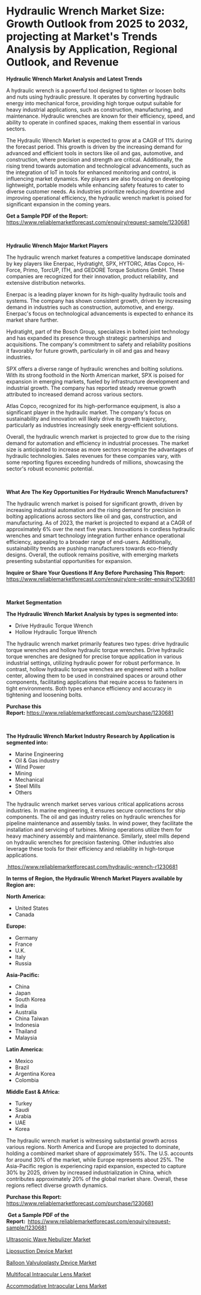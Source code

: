 <p><h1>Hydraulic Wrench Market Size: Growth Outlook from 2025 to 2032, projecting at Market's Trends Analysis by Application, Regional Outlook, and Revenue</h1></p><p><strong>Hydraulic Wrench Market Analysis and Latest Trends</strong></p>
<p><p>A hydraulic wrench is a powerful tool designed to tighten or loosen bolts and nuts using hydraulic pressure. It operates by converting hydraulic energy into mechanical force, providing high torque output suitable for heavy industrial applications, such as construction, manufacturing, and maintenance. Hydraulic wrenches are known for their efficiency, speed, and ability to operate in confined spaces, making them essential in various sectors.</p><p>The Hydraulic Wrench Market is expected to grow at a CAGR of 11% during the forecast period. This growth is driven by the increasing demand for advanced and efficient tools in sectors like oil and gas, automotive, and construction, where precision and strength are critical. Additionally, the rising trend towards automation and technological advancements, such as the integration of IoT in tools for enhanced monitoring and control, is influencing market dynamics. Key players are also focusing on developing lightweight, portable models while enhancing safety features to cater to diverse customer needs. As industries prioritize reducing downtime and improving operational efficiency, the hydraulic wrench market is poised for significant expansion in the coming years.</p></p>
<p><strong>Get a Sample PDF of the Report:&nbsp;</strong> <a href="https://www.reliablemarketforecast.com/enquiry/request-sample/1230681?utm_campaign=1897&utm_medium=2&utm_source=Github&utm_content=ia&utm_term=09042025&utm_id=hydraulic-wrench">https://www.reliablemarketforecast.com/enquiry/request-sample/1230681</a></p>
<p>&nbsp;</p>
<p><strong>Hydraulic Wrench Major Market Players</strong></p>
<p><p>The hydraulic wrench market features a competitive landscape dominated by key players like Enerpac, Hydratight, SPX, HYTORC, Atlas Copco, Hi-Force, Primo, TorcUP, ITH, and GEDORE Torque Solutions GmbH. These companies are recognized for their innovation, product reliability, and extensive distribution networks.</p><p>Enerpac is a leading player known for its high-quality hydraulic tools and systems. The company has shown consistent growth, driven by increasing demand in industries such as construction, automotive, and energy. Enerpac's focus on technological advancements is expected to enhance its market share further.</p><p>Hydratight, part of the Bosch Group, specializes in bolted joint technology and has expanded its presence through strategic partnerships and acquisitions. The company's commitment to safety and reliability positions it favorably for future growth, particularly in oil and gas and heavy industries.</p><p>SPX offers a diverse range of hydraulic wrenches and bolting solutions. With its strong foothold in the North American market, SPX is poised for expansion in emerging markets, fueled by infrastructure development and industrial growth. The company has reported steady revenue growth attributed to increased demand across various sectors.</p><p>Atlas Copco, recognized for its high-performance equipment, is also a significant player in the hydraulic market. The company's focus on sustainability and innovation will likely drive its growth trajectory, particularly as industries increasingly seek energy-efficient solutions.</p><p>Overall, the hydraulic wrench market is projected to grow due to the rising demand for automation and efficiency in industrial processes. The market size is anticipated to increase as more sectors recognize the advantages of hydraulic technologies. Sales revenues for these companies vary, with some reporting figures exceeding hundreds of millions, showcasing the sector's robust economic potential.</p></p>
<p>&nbsp;</p>
<p><strong>What Are The Key Opportunities For Hydraulic Wrench Manufacturers?</strong></p>
<p><p>The hydraulic wrench market is poised for significant growth, driven by increasing industrial automation and the rising demand for precision in bolting applications across sectors like oil and gas, construction, and manufacturing. As of 2023, the market is projected to expand at a CAGR of approximately 6% over the next five years. Innovations in cordless hydraulic wrenches and smart technology integration further enhance operational efficiency, appealing to a broader range of end-users. Additionally, sustainability trends are pushing manufacturers towards eco-friendly designs. Overall, the outlook remains positive, with emerging markets presenting substantial opportunities for expansion.</p></p>
<p><strong>Inquire or Share Your Questions If Any Before Purchasing This Report:</strong> <a href="https://www.reliablemarketforecast.com/enquiry/pre-order-enquiry/1230681?utm_campaign=1897&utm_medium=2&utm_source=Github&utm_content=ia&utm_term=09042025&utm_id=hydraulic-wrench">https://www.reliablemarketforecast.com/enquiry/pre-order-enquiry/1230681</a></p>
<p>&nbsp;</p>
<p><strong>Market Segmentation</strong></p>
<p><strong>The Hydraulic Wrench Market Analysis by types is segmented into:</strong></p>
<p><ul><li>Drive Hydraulic Torque Wrench</li><li>Hollow Hydraulic Torque Wrench</li></ul></p>
<p><p>The hydraulic wrench market primarily features two types: drive hydraulic torque wrenches and hollow hydraulic torque wrenches. Drive hydraulic torque wrenches are designed for precise torque application in various industrial settings, utilizing hydraulic power for robust performance. In contrast, hollow hydraulic torque wrenches are engineered with a hollow center, allowing them to be used in constrained spaces or around other components, facilitating applications that require access to fasteners in tight environments. Both types enhance efficiency and accuracy in tightening and loosening bolts.</p></p>
<p><strong>Purchase this Report:&nbsp;</strong><a href="https://www.reliablemarketforecast.com/purchase/1230681?utm_campaign=1897&utm_medium=2&utm_source=Github&utm_content=ia&utm_term=09042025&utm_id=hydraulic-wrench">https://www.reliablemarketforecast.com/purchase/1230681</a></p>
<p>&nbsp;</p>
<p><strong>The Hydraulic Wrench Market Industry Research by Application is segmented into:</strong></p>
<p><ul><li>Marine Engineering</li><li>Oil & Gas industry</li><li>Wind Power</li><li>Mining</li><li>Mechanical</li><li>Steel Mills</li><li>Others</li></ul></p>
<p><p>The hydraulic wrench market serves various critical applications across industries. In marine engineering, it ensures secure connections for ship components. The oil and gas industry relies on hydraulic wrenches for pipeline maintenance and assembly tasks. In wind power, they facilitate the installation and servicing of turbines. Mining operations utilize them for heavy machinery assembly and maintenance. Similarly, steel mills depend on hydraulic wrenches for precision fastening. Other industries also leverage these tools for their efficiency and reliability in high-torque applications.</p></p>
<p><a href="https://www.reliablemarketforecast.com/hydraulic-wrench-r1230681?utm_campaign=1897&utm_medium=2&utm_source=Github&utm_content=ia&utm_term=09042025&utm_id=hydraulic-wrench">&nbsp;https://www.reliablemarketforecast.com/hydraulic-wrench-r1230681</a></p>
<p><strong>In terms of Region, the Hydraulic Wrench Market Players available by Region are:</strong></p>
<p>
    <p> <strong> North America: </strong>
        <ul>
            <li>United States</li>
            <li>Canada</li>
        </ul>
        </p> 
    <p> <strong> Europe: </strong>
        <ul>
            <li>Germany</li>
            <li>France</li>
            <li>U.K.</li>
            <li>Italy</li>
            <li>Russia</li>
        </ul>
        </p> 
    <p> <strong> Asia-Pacific: </strong>
        <ul>
            <li>China</li>
            <li>Japan</li>
            <li>South Korea</li>
            <li>India</li>
            <li>Australia</li>
            <li>China Taiwan</li>
            <li>Indonesia</li>
            <li>Thailand</li>
            <li>Malaysia</li>
        </ul>
        </p> 
    <p> <strong> Latin America: </strong>
        <ul>
            <li>Mexico</li>
            <li>Brazil</li>
            <li>Argentina Korea</li>
            <li>Colombia</li>
        </ul>
        </p> 
    <p> <strong> Middle East & Africa: </strong>
        <ul>
            <li>Turkey</li>
            <li>Saudi</li>
            <li>Arabia</li>
            <li>UAE</li>
            <li>Korea</li>
        </ul>
    </p>
    </p>
<p><p>The hydraulic wrench market is witnessing substantial growth across various regions. North America and Europe are projected to dominate, holding a combined market share of approximately 55%. The U.S. accounts for around 30% of the market, while Europe represents about 25%. The Asia-Pacific region is experiencing rapid expansion, expected to capture 30% by 2025, driven by increased industrialization in China, which contributes approximately 20% of the global market share. Overall, these regions reflect diverse growth dynamics.</p></p>
<p><strong>Purchase this Report: </strong><a href="https://www.reliablemarketforecast.com/purchase/1230681?utm_campaign=1897&utm_medium=2&utm_source=Github&utm_content=ia&utm_term=09042025&utm_id=hydraulic-wrench">https://www.reliablemarketforecast.com/purchase/1230681</a></p>
<p>&nbsp;<strong>Get a Sample PDF of the Report:&nbsp;&nbsp;</strong><a href="https://www.reliablemarketforecast.com/enquiry/request-sample/1230681?utm_campaign=1897&utm_medium=2&utm_source=Github&utm_content=ia&utm_term=09042025&utm_id=hydraulic-wrench">https://www.reliablemarketforecast.com/enquiry/request-sample/1230681</a></p>
<p><strong></strong></p>
<p><p><a href="https://www.linkedin.com/pulse/ultrasonic-wave-nebulizer-market-forecast-2025-2032-trends-kjcie?utm_campaign=1897&utm_medium=2&utm_source=Github&utm_content=ia&utm_term=09042025&utm_id=hydraulic-wrench">Ultrasonic Wave Nebulizer Market</a></p><p><a href="https://www.linkedin.com/pulse/recent-analysis-liposuction-device-market-trends-share-nwtbf?utm_campaign=1897&utm_medium=2&utm_source=Github&utm_content=ia&utm_term=09042025&utm_id=hydraulic-wrench">Liposuction Device Market</a></p><p><a href="https://www.linkedin.com/pulse/study-forecastingthe-globalballoon-valvuloplasty-device-market-vnnwe?utm_campaign=1897&utm_medium=2&utm_source=Github&utm_content=ia&utm_term=09042025&utm_id=hydraulic-wrench">Balloon Valvuloplasty Device Market</a></p><p><a href="https://www.linkedin.com/pulse/thorough-review-multifocal-intraocular-lens-market-size-share-azcre?utm_campaign=1897&utm_medium=2&utm_source=Github&utm_content=ia&utm_term=09042025&utm_id=hydraulic-wrench">Multifocal Intraocular Lens Market</a></p><p><a href="https://www.linkedin.com/pulse/global-accommodative-intraocular-lens-nexus-sector-confluences-6hjkf?utm_campaign=1897&utm_medium=2&utm_source=Github&utm_content=ia&utm_term=09042025&utm_id=hydraulic-wrench">Accommodative Intraocular Lens Market</a></p></p>